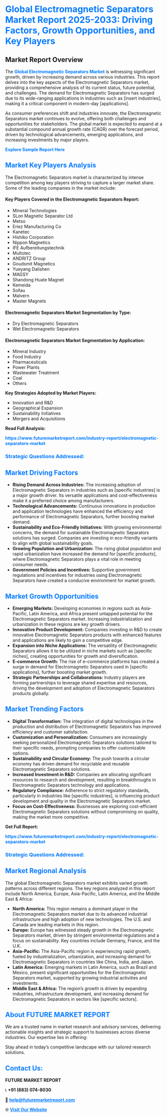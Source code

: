 <h1 style="color: #007BFF;">Global Electromagnetic Separators Market Report 2025-2033: Driving Factors, Growth Opportunities, and Key Players</h1>

<section id="overview">
<h2>Market Report Overview</h2>
<p>The <a href="https://www.futuremarketreport.com/industry-report/electromagnetic-separators-market" style="color: #007BFF; text-decoration: none;"><strong>Global Electromagnetic Separators Market</strong></a> is witnessing significant growth, driven by increasing demand across various industries. This report delves into the key aspects of the Electromagnetic Separators market, providing a comprehensive analysis of its current status, future potential, and challenges. The demand for Electromagnetic Separators has surged due to its wide-ranging applications in industries such as [insert industries], making it a critical component in modern-day [applications].</p>
<p>As consumer preferences shift and industries innovate, the Electromagnetic Separators market continues to evolve, offering both challenges and opportunities for stakeholders. The global market is expected to expand at a substantial compound annual growth rate (CAGR) over the forecast period, driven by technological advancements, emerging applications, and increasing investments by major players.</p>
</section>

<section id="overview">
<p><a href="https://www.futuremarketreport.com/request-sample/reportId=41737" style="color: #007BFF; text-decoration: none;"><strong>Explore Sample Report Here</strong></a></p>
</section>

<section id="key-players">
<h2 style="color: #007BFF;">Market Key Players Analysis</h2>
<p>The Electromagnetic Separators market is characterized by intense competition among key players striving to capture a larger market share. Some of the leading companies in the market include:</p>
<h4>Key Players Covered in the Electromagnetic Separators Report:</h4>
<ul><li>Mineral Technologies</li><li>SLon Magnetic Separator Ltd</li><li>Metso</li><li>Eriez Manufacturing Co</li><li>Kanetec</li><li>Hishiko Corporation</li><li>Nippon Magnetics</li><li>IFE Aufbereitungstechnik</li><li>Multotec</li><li>ANDRITZ Group</li><li>Goudsmit Magnetics</li><li>Yueyang Dalishen</li><li>MAGSY</li><li>Shandong Huate Magnet</li><li>Kemeida</li><li>Sollau</li><li>Malvern</li><li>Master Magnets</li></ul>
<h4>Electromagnetic Separators Market Segmentation by Type:</h4>
<ul><li>Dry Electromagnetic Separators</li><li>Wet Electromagnetic Separators</li></ul>

<h4>Electromagnetic Separators Market Segmentation by Application:</h4>
<ul><li>Mineral Industry</li><li>Food Industry</li><li>Pharmaceuticals</li><li>Power Plants</li><li>Wastewater Treatment</li><li>Coal</li><li>Others</li></ul>
<p><strong>Key Strategies Adopted by Market Players:</strong></p>
<ul>
<li>Innovation and R&D</li>
<li>Geographical Expansion</li>
<li>Sustainability Initiatives</li>
<li>Mergers and Acquisitions</li>
</ul>
</section>

<section>
<p><strong>Read Full Analysis: </strong></p><a href="https://www.futuremarketreport.com/industry-report/electromagnetic-separators-market" style="color: #007BFF; text-decoration: none;"><strong>https://www.futuremarketreport.com/industry-report/electromagnetic-separators-market</strong></a>
<h3 style="color: #007BFF;">Strategic Questions Addressed:</h3>
</section>

<section id="driving-factors">
<h2 style="color: #007BFF;">Market Driving Factors</h2>
<ul>
<li><strong>Rising Demand Across Industries:</strong> The increasing adoption of Electromagnetic Separators in industries such as [specific industries] is a major growth driver. Its versatile applications and cost-effectiveness make it a preferred choice among manufacturers.</li>
<li><strong>Technological Advancements:</strong> Continuous innovations in production and application technologies have enhanced the efficiency and performance of Electromagnetic Separators, further boosting market demand.</li>
<li><strong>Sustainability and Eco-Friendly Initiatives:</strong> With growing environmental concerns, the demand for sustainable Electromagnetic Separators solutions has surged. Companies are investing in eco-friendly variants to align with global sustainability goals.</li>
<li><strong>Growing Population and Urbanization:</strong> The rising global population and rapid urbanization have increased the demand for [specific products], where Electromagnetic Separators plays a vital role in meeting consumer needs.</li>
<li><strong>Government Policies and Incentives:</strong> Supportive government regulations and incentives for industries using Electromagnetic Separators have created a conducive environment for market growth.</li>
</ul>
</section>

<section id="growth-opportunities">
<h2 style="color: #007BFF;">Market Growth Opportunities</h2>
<ul>
<li><strong>Emerging Markets:</strong> Developing economies in regions such as Asia-Pacific, Latin America, and Africa present untapped potential for the Electromagnetic Separators market. Increasing industrialization and urbanization in these regions are key growth drivers.</li>
<li><strong>Innovative Product Development:</strong> Companies investing in R&D to create innovative Electromagnetic Separators products with enhanced features and applications are likely to gain a competitive edge.</li>
<li><strong>Expansion into Niche Applications:</strong> The versatility of Electromagnetic Separators allows it to be utilized in niche markets such as [specific niches], creating opportunities for growth and diversification.</li>
<li><strong>E-commerce Growth:</strong> The rise of e-commerce platforms has created a surge in demand for Electromagnetic Separators used in [specific applications], further boosting market growth.</li>
<li><strong>Strategic Partnerships and Collaborations:</strong> Industry players are forming partnerships to leverage shared expertise and resources, driving the development and adoption of Electromagnetic Separators products globally.</li>
</ul>
</section>

<section id="trending-factors">
<h2 style="color: #007BFF;">Market Trending Factors</h2>
<ul>
<li><strong>Digital Transformation:</strong> The integration of digital technologies in the production and distribution of Electromagnetic Separators has improved efficiency and customer satisfaction.</li>
<li><strong>Customization and Personalization:</strong> Consumers are increasingly seeking personalized Electromagnetic Separators solutions tailored to their specific needs, prompting companies to offer customizable options.</li>
<li><strong>Sustainability and Circular Economy:</strong> The push towards a circular economy has driven demand for recyclable and reusable Electromagnetic Separators solutions.</li>
<li><strong>Increased Investment in R&D:</strong> Companies are allocating significant resources to research and development, resulting in breakthroughs in Electromagnetic Separators technology and applications.</li>
<li><strong>Regulatory Compliance:</strong> Adherence to strict regulatory standards, particularly in industries like [specific industries], is influencing product development and quality in the Electromagnetic Separators market.</li>
<li><strong>Focus on Cost-Effectiveness:</strong> Businesses are exploring cost-efficient Electromagnetic Separators solutions without compromising on quality, making the market more competitive.</li>
</ul>
</section>

<section>
<p><strong>Get Full Report: </strong></p><a href="https://www.futuremarketreport.com/industry-report/electromagnetic-separators-market" style="color: #007BFF; text-decoration: none;"><strong>https://www.futuremarketreport.com/industry-report/electromagnetic-separators-market</strong></a>
<h3 style="color: #007BFF;">Strategic Questions Addressed:</h3>
</section>


<section id="regional-analysis">
<h2 style="color: #007BFF;">Market Regional Analysis</h2>
<p>The global Electromagnetic Separators market exhibits varied growth patterns across different regions. The key regions analyzed in this report include North America, Europe, Asia-Pacific, Latin America, and the Middle East & Africa:</p>
<ul>
<li><strong>North America:</strong> This region remains a dominant player in the Electromagnetic Separators market due to its advanced industrial infrastructure and high adoption of new technologies. The U.S. and Canada are leading markets in this region.</li>
<li><strong>Europe:</strong> Europe has witnessed steady growth in the Electromagnetic Separators market, driven by stringent environmental regulations and a focus on sustainability. Key countries include Germany, France, and the U.K.</li>
<li><strong>Asia-Pacific:</strong> The Asia-Pacific region is experiencing rapid growth, fueled by industrialization, urbanization, and increasing demand for Electromagnetic Separators in countries like China, India, and Japan.</li>
<li><strong>Latin America:</strong> Emerging markets in Latin America, such as Brazil and Mexico, present significant opportunities for the Electromagnetic Separators market, supported by growing industrial activities and investments.</li>
<li><strong>Middle East & Africa:</strong> The region’s growth is driven by expanding industries, infrastructure development, and increasing demand for Electromagnetic Separators in sectors like [specific sectors].</li>
</ul>
</section>

<footer>
<h2 style="color: #007BFF;">About FUTURE MARKET REPORT</h2>
<p>We are a trusted name in market research and advisory services, delivering actionable insights and strategic support to businesses across diverse industries. Our expertise lies in offering:</p>

<p>Stay ahead in today’s competitive landscape with our tailored research solutions.</p>

<h2 style="color: #007BFF;">Contact Us:</h2>
<p><strong>FUTURE MARKET REPORT</strong></p>
<p>📞 <strong>+91 (883) 074-8030</strong></p>
<p>📧 <strong><a href="mailto:help@futuremarketreport.com" style="color: #007BFF;">help@futuremarketreport.com</a></strong></p>
<p>🌐 <strong><a href="https://www.futuremarketreport.com/" style="color: #007BFF;">Visit Our Website</a></strong></p>
</footer>